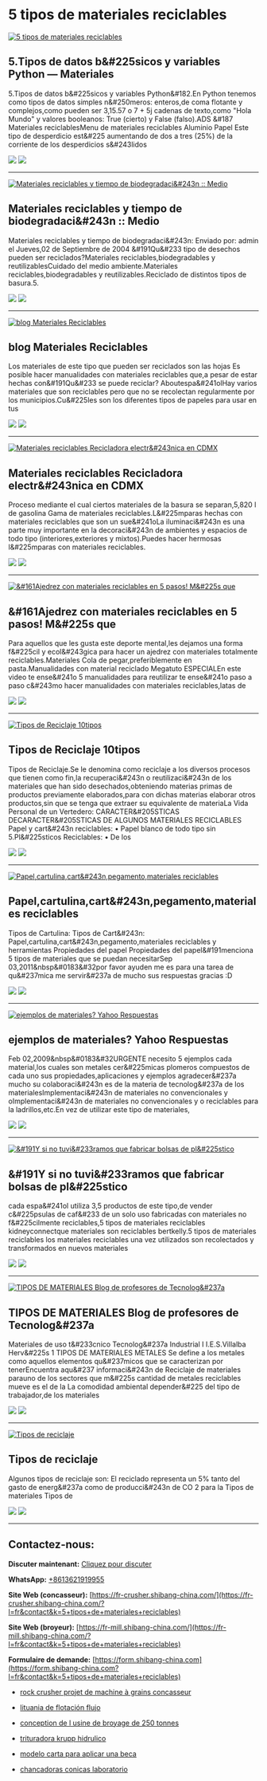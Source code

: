 # 5 tipos de materiales reciclables

<a href="https://swt.shibang-china.com/?l=fr&img&k=5+tipos+de+materiales+reciclables" target="_blank">![5 tipos de materiales reciclables](http://static.shibang-china.com/all-800x300/1069.jpg)</a>

## 5.Tipos de datos b&#225sicos y variables Python — Materiales
5.Tipos de datos b&#225sicos y variables Python&#182.En Python tenemos como tipos de datos simples n&#250meros: enteros,de coma flotante y complejos,como pueden ser 3,15.57 o 7 + 5j cadenas de texto,como "Hola Mundo" y valores booleanos: True (cierto) y False (falso).ADS &#187 Materiales reciclablesMenu de materiales reciclables Aluminio Papel Este tipo de desperdicio est&#225 aumentando de dos a tres (25%) de la corriente de los desperdicios s&#243lidos


<a href="https://whatsapp.shibangsoft.com/WhatsApp.php" target="_blank" title="WhatsApp">![](http://static.shibang-china.com/icon/whatsapp.png)</a> <a href="https://swt.shibang-china.com/?l=fr&icon&k=5+tipos+de+materiales+reciclables" target="_blank">![](http://static.shibang-china.com/icon/chat-fr.png)</a>

---

<a href="https://swt.shibang-china.com/?l=fr&img&k=5+tipos+de+materiales+reciclables" target="_blank">![Materiales reciclables y tiempo de biodegradaci&#243n :: Medio](http://static.shibang-china.com/all-800x300/1273.jpg)</a>

## Materiales reciclables y tiempo de biodegradaci&#243n :: Medio
Materiales reciclables y tiempo de biodegradaci&#243n: Enviado por: admin el Jueves,02 de Septiembre de 2004 &#191Qu&#233 tipo de desechos pueden ser reciclados?Materiales reciclables,biodegradables y reutilizablesCuidado del medio ambiente.Materiales reciclables,biodegradables y reutilizables.Reciclado de distintos tipos de basura.5.


<a href="https://whatsapp.shibangsoft.com/WhatsApp.php" target="_blank" title="WhatsApp">![](http://static.shibang-china.com/icon/whatsapp.png)</a> <a href="https://swt.shibang-china.com/?l=fr&icon&k=5+tipos+de+materiales+reciclables" target="_blank">![](http://static.shibang-china.com/icon/chat-fr.png)</a>

---

<a href="https://swt.shibang-china.com/?l=fr&img&k=5+tipos+de+materiales+reciclables" target="_blank">![blog Materiales Reciclables](http://static.shibang-china.com/all-800x300/1502.jpg)</a>

## blog Materiales Reciclables
Los materiales de este tipo que pueden ser reciclados son las hojas Es posible hacer manualidades con materiales reciclables que,a pesar de estar hechas con&#191Qu&#233 se puede reciclar? Aboutespa&#241olHay varios materiales que son reciclables pero que no se recolectan regularmente por los municipios.Cu&#225les son los diferentes tipos de papeles para usar en tus


<a href="https://whatsapp.shibangsoft.com/WhatsApp.php" target="_blank" title="WhatsApp">![](http://static.shibang-china.com/icon/whatsapp.png)</a> <a href="https://swt.shibang-china.com/?l=fr&icon&k=5+tipos+de+materiales+reciclables" target="_blank">![](http://static.shibang-china.com/icon/chat-fr.png)</a>

---

<a href="https://swt.shibang-china.com/?l=fr&img&k=5+tipos+de+materiales+reciclables" target="_blank">![Materiales reciclables Recicladora electr&#243nica en CDMX](http://static.shibang-china.com/all-800x300/1358.jpg)</a>

## Materiales reciclables Recicladora electr&#243nica en CDMX
Proceso mediante el cual ciertos materiales de la basura se separan,5,820 l de gasolina Gama de materiales reciclables.L&#225mparas hechas con materiales reciclables que son un sue&#241oLa iluminaci&#243n es una parte muy importante en la decoraci&#243n de ambientes y espacios de todo tipo (interiores,exteriores y mixtos).Puedes hacer hermosas l&#225mparas con materiales reciclables.


<a href="https://whatsapp.shibangsoft.com/WhatsApp.php" target="_blank" title="WhatsApp">![](http://static.shibang-china.com/icon/whatsapp.png)</a> <a href="https://swt.shibang-china.com/?l=fr&icon&k=5+tipos+de+materiales+reciclables" target="_blank">![](http://static.shibang-china.com/icon/chat-fr.png)</a>

---

<a href="https://swt.shibang-china.com/?l=fr&img&k=5+tipos+de+materiales+reciclables" target="_blank">![&#161Ajedrez con materiales reciclables en 5 pasos! M&#225s que](http://static.shibang-china.com/all-800x300/1375.jpg)</a>

## &#161Ajedrez con materiales reciclables en 5 pasos! M&#225s que
Para aquellos que les gusta este deporte mental,les dejamos una forma f&#225cil y ecol&#243gica para hacer un ajedrez con materiales totalmente reciclables.Materiales Cola de pegar,preferiblemente en pasta.Manualidades con material reciclado Megatuto ESPECIALEn este video te ense&#241o 5 manualidades para reutilizar te ense&#241o paso a paso c&#243mo hacer manualidades con materiales reciclables,latas de


<a href="https://whatsapp.shibangsoft.com/WhatsApp.php" target="_blank" title="WhatsApp">![](http://static.shibang-china.com/icon/whatsapp.png)</a> <a href="https://swt.shibang-china.com/?l=fr&icon&k=5+tipos+de+materiales+reciclables" target="_blank">![](http://static.shibang-china.com/icon/chat-fr.png)</a>

---

<a href="https://swt.shibang-china.com/?l=fr&img&k=5+tipos+de+materiales+reciclables" target="_blank">![Tipos de Reciclaje 10tipos](http://static.shibang-china.com/all-800x300/928.jpg)</a>

## Tipos de Reciclaje 10tipos
Tipos de Reciclaje.Se le denomina como reciclaje a los diversos procesos que tienen como fin,la recuperaci&#243n o reutilizaci&#243n de los materiales que han sido desechados,obteniendo materias primas de productos previamente elaborados,para con dichas materias elaborar otros productos,sin que se tenga que extraer su equivalente de materiaLa Vida Personal de un Vertedero: CARACTER&#205STICAS DECARACTER&#205STICAS DE ALGUNOS MATERIALES RECICLABLES Papel y cart&#243n reciclables: • Papel blanco de todo tipo sin 5.Pl&#225sticos Reciclables: • De los


<a href="https://whatsapp.shibangsoft.com/WhatsApp.php" target="_blank" title="WhatsApp">![](http://static.shibang-china.com/icon/whatsapp.png)</a> <a href="https://swt.shibang-china.com/?l=fr&icon&k=5+tipos+de+materiales+reciclables" target="_blank">![](http://static.shibang-china.com/icon/chat-fr.png)</a>

---

<a href="https://swt.shibang-china.com/?l=fr&img&k=5+tipos+de+materiales+reciclables" target="_blank">![Papel,cartulina,cart&#243n,pegamento,materiales reciclables](http://static.shibang-china.com/all-800x300/721.jpg)</a>

## Papel,cartulina,cart&#243n,pegamento,materiales reciclables
Tipos de Cartulina: Tipos de Cart&#243n: Papel,cartulina,cart&#243n,pegamento,materiales reciclables y herramientas Propiedades del papel Propiedades del papel&#191menciona 5 tipos de materiales que se puedan necesitarSep 03,2011&nbsp&#0183&#32por favor ayuden me es para una tarea de qu&#237mica me servir&#237a de mucho sus respuestas gracias :D


<a href="https://whatsapp.shibangsoft.com/WhatsApp.php" target="_blank" title="WhatsApp">![](http://static.shibang-china.com/icon/whatsapp.png)</a> <a href="https://swt.shibang-china.com/?l=fr&icon&k=5+tipos+de+materiales+reciclables" target="_blank">![](http://static.shibang-china.com/icon/chat-fr.png)</a>

---

<a href="https://swt.shibang-china.com/?l=fr&img&k=5+tipos+de+materiales+reciclables" target="_blank">![ejemplos de materiales? Yahoo Respuestas](http://static.shibang-china.com/all-800x300/1030.jpg)</a>

## ejemplos de materiales? Yahoo Respuestas
Feb 02,2009&nbsp&#0183&#32URGENTE necesito 5 ejemplos cada material,los cuales son metales cer&#225micas plomeros compuestos de cada uno sus propiedades,aplicaciones y ejemplos agradecer&#237a mucho su colaboraci&#243n es de la materia de tecnolog&#237a de los materialesImplementaci&#243n de materiales no convencionales y oImplementaci&#243n de materiales no convencionales y o reciclables para la ladrillos,etc.En vez de utilizar este tipo de materiales,


<a href="https://whatsapp.shibangsoft.com/WhatsApp.php" target="_blank" title="WhatsApp">![](http://static.shibang-china.com/icon/whatsapp.png)</a> <a href="https://swt.shibang-china.com/?l=fr&icon&k=5+tipos+de+materiales+reciclables" target="_blank">![](http://static.shibang-china.com/icon/chat-fr.png)</a>

---

<a href="https://swt.shibang-china.com/?l=fr&img&k=5+tipos+de+materiales+reciclables" target="_blank">![&#191Y si no tuvi&#233ramos que fabricar bolsas de pl&#225stico](http://static.shibang-china.com/all-800x300/727.jpg)</a>

## &#191Y si no tuvi&#233ramos que fabricar bolsas de pl&#225stico
cada espa&#241ol utiliza 3,5 productos de este tipo,de vender c&#225psulas de caf&#233 de un solo uso fabricadas con materiales no f&#225cilmente reciclables,5 tipos de materiales reciclables kidneyconnectque materiales son reciclables bertkelly.5 tipos de materiales reciclables los materiales reciclables una vez utilizados son recolectados y transformados en nuevos materiales


<a href="https://whatsapp.shibangsoft.com/WhatsApp.php" target="_blank" title="WhatsApp">![](http://static.shibang-china.com/icon/whatsapp.png)</a> <a href="https://swt.shibang-china.com/?l=fr&icon&k=5+tipos+de+materiales+reciclables" target="_blank">![](http://static.shibang-china.com/icon/chat-fr.png)</a>

---

<a href="https://swt.shibang-china.com/?l=fr&img&k=5+tipos+de+materiales+reciclables" target="_blank">![TIPOS DE MATERIALES Blog de profesores de Tecnolog&#237a](http://static.shibang-china.com/all-800x300/891.jpg)</a>

## TIPOS DE MATERIALES Blog de profesores de Tecnolog&#237a
Materiales de uso t&#233cnico Tecnolog&#237a Industrial I I.E.S.Villalba Herv&#225s 1 TIPOS DE MATERIALES METALES Se define a los metales como aquellos elementos qu&#237micos que se caracterizan por tenerEncuentra aqu&#237 informaci&#243n de Reciclaje de materiales parauno de los sectores que m&#225s cantidad de metales reciclables mueve es el de la La comodidad ambiental depender&#225 del tipo de trabajador,de los materiales


<a href="https://whatsapp.shibangsoft.com/WhatsApp.php" target="_blank" title="WhatsApp">![](http://static.shibang-china.com/icon/whatsapp.png)</a> <a href="https://swt.shibang-china.com/?l=fr&icon&k=5+tipos+de+materiales+reciclables" target="_blank">![](http://static.shibang-china.com/icon/chat-fr.png)</a>

---

<a href="https://swt.shibang-china.com/?l=fr&img&k=5+tipos+de+materiales+reciclables" target="_blank">![Tipos de reciclaje](http://static.shibang-china.com/all-800x300/899.jpg)</a>

## Tipos de reciclaje
Algunos tipos de reciclaje son: El reciclado representa un 5% tanto del gasto de energ&#237a como de producci&#243n de CO 2 para la Tipos de materiales Tipos de

<a href="https://whatsapp.shibangsoft.com/WhatsApp.php" target="_blank" title="WhatsApp">![](http://static.shibang-china.com/icon/whatsapp.png)</a> <a href="https://swt.shibang-china.com/?l=fr&icon&k=5+tipos+de+materiales+reciclables" target="_blank">![](http://static.shibang-china.com/icon/chat-fr.png)</a>

---
## Contactez-nous:

**Discuter maintenant:** [Cliquez pour discuter](https://swt.shibang-china.com?l=fr&contact&k=5+tipos+de+materiales+reciclables)

**WhatsApp:**  [+8613621919955](https://whatsapp.shibangsoft.com/WhatsApp.php)

**Site Web (concasseur):** [https://fr-crusher.shibang-china.com/](https://fr-crusher.shibang-china.com/?l=fr&contact&k=5+tipos+de+materiales+reciclables)

**Site Web (broyeur):** [https://fr-mill.shibang-china.com/](https://fr-mill.shibang-china.com/?l=fr&contact&k=5+tipos+de+materiales+reciclables)

**Formulaire de demande:** [https://form.shibang-china.com](https://form.shibang-china.com?l=fr&contact&k=5+tipos+de+materiales+reciclables)

* [rock crusher projet de machine à grains concasseur](../61/rock%20crusher%20projet%20de%20machine%20%C3%A0%20grains%20concasseur.md)

* [lituania de flotación flujo](../63/lituania%20de%20flotaci%C3%B3n%20flujo.md)

* [conception de l usine de broyage de 250 tonnes](../61/conception%20de%20l%20usine%20de%20broyage%20de%20250%20tonnes.md)

* [trituradora krupp hidrulico](../62/trituradora%20krupp%20hidrulico.md)

* [modelo carta para aplicar una beca](../63/modelo%20carta%20para%20aplicar%20una%20beca.md)

* [chancadoras conicas laboratorio](../64/chancadoras%20conicas%20laboratorio.md)